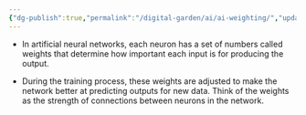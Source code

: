 ```yaml
---
{"dg-publish":true,"permalink":"/digital-garden/ai/ai-weighting/","updated":"2023-12-06T16:37:31.000-07:00"}
---
```


- In artificial neural networks, each neuron has a set of numbers called weights that determine how important each input is for producing the output.

- During the training process, these weights are adjusted to make the network better at predicting outputs for new data. Think of the weights as the strength of connections between neurons in the network.

